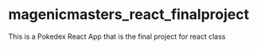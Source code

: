 # magenicmasters_react_finalproject
This is a Pokedex React App that is the final project for react class

